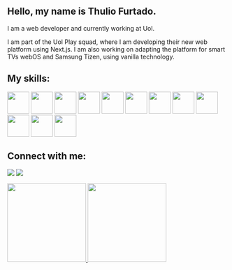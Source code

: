 ## Hello, my name is Thulio Furtado.

I am a web developer and currently working at Uol. 

I am part of the Uol Play squad, where I am developing their new web platform using Next.js. I am also working on adapting the platform for smart TVs webOS and Samsung Tizen, using vanilla technology.

## My skills:

<img src="https://cdn.jsdelivr.net/gh/devicons/devicon/icons/javascript/javascript-plain.svg" width="50"/> <img src="https://cdn.jsdelivr.net/gh/devicons/devicon/icons/typescript/typescript-original.svg" width="50"/> <img src="https://cdn.jsdelivr.net/gh/devicons/devicon/icons/nextjs/nextjs-original-wordmark.svg" width="50"/> <img src="https://cdn.jsdelivr.net/gh/devicons/devicon/icons/react/react-original-wordmark.svg" width="50"/> <img src="https://cdn.jsdelivr.net/gh/devicons/devicon/icons/jquery/jquery-original-wordmark.svg" width="50"/> <img src="https://cdn.jsdelivr.net/gh/devicons/devicon/icons/sass/sass-original.svg" width="50"/> <img src="https://cdn.jsdelivr.net/gh/devicons/devicon/icons/css3/css3-original-wordmark.svg" width="50"/> <img src="https://cdn.jsdelivr.net/gh/devicons/devicon/icons/html5/html5-original-wordmark.svg" width="50"/> <img src="https://cdn.jsdelivr.net/gh/devicons/devicon/icons/bootstrap/bootstrap-plain-wordmark.svg" width="50"/> <img src="https://cdn.jsdelivr.net/gh/devicons/devicon/icons/linux/linux-original.svg" width="50"/> <img src="https://cdn.jsdelivr.net/gh/devicons/devicon/icons/git/git-original-wordmark.svg" width="50"/> <img src="https://cdn.jsdelivr.net/gh/devicons/devicon/icons/php/php-original.svg" width="50"/>
          

## Connect with me:

<a href="https://www.linkedin.com/in/thulio-ramos-furtado-40abab113/" target="_blank"><img src="https://img.shields.io/badge/-LinkedIn-%230077B5?style=for-the-badge&logo=linkedin&logoColor=white" target="_blank"></a> <a href="https://www.instagram.com/thulio_ramos/" target="_blank"><img src="https://img.shields.io/badge/-Instagram-%23E4405F?style=for-the-badge&logo=instagram&logoColor=white" target="_blank"></a>

<div>
<a href="https://github.com/Thulio1603">
<img height="180em" src="https://github-readme-stats.vercel.app/api/top-langs/?username=Thulio1603&layout=compact&langs_count=7&theme=highcontrast"/>
<img height="180em" src="https://github-readme-stats.vercel.app/api?username=Thulio1603&show_icons=true&theme=highcontrast&include_all_commits=true&count_private=true"/>
</div>
